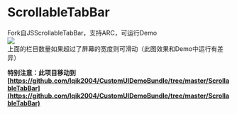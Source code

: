 ScrollableTabBar
================

Fork自JSScrollableTabBar，支持ARC，可运行Demo  
![](https://img.skitch.com/20121017-b2qwkqq38m536maniwfew4cxdb.jpg)  
上面的栏目数量如果超过了屏幕的宽度则可滑动（此图效果和Demo中运行有差异）  


**特别注意：此项目移动到[https://github.com/lqik2004/CustomUIDemoBundle/tree/master/ScrollableTabBar](https://github.com/lqik2004/CustomUIDemoBundle/tree/master/ScrollableTabBar)**